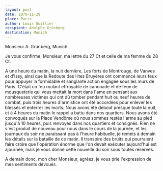 ```yaml
---
layout: post
date: 1870-11-29
place: Paris
author: Louis Guillier
recipient: Adolphe Grünberg
destination: Munich
---
```


Monsieur A. Grünberg, Munich


Je vous confirme, Monsieur, ma lettre du 27 Ct et celle de ma femme du 28 Ct.

A une heure du matin, la nuit dernière, Les forts de Montrouge, de Vanves et
d'Issy, ainsi que la Redoute des Htes Bruyères ont commencé leurs feux pour
appuyer la formidable et sanglante action engagée sous les murs de Paris.
C'était un feu roulant effroyable de canonade et <strike>de feux</strike> de
mousqueterie qui vous mettait la mort dans l'ame en pensant aux nombreuses
victimes qui ont dû tomber pendant huit ou neuf heures de combat, puis trois
heures d'armistice ont été accordées pour enlever les blessés et enterrer les morts.
Nous avons été debout presque toute la nuit, et à 4 heures du matin le rappel
a battu dans nos quartiers.
Nous avons été convoqués sur la Place Vendôme où nous sommes restés l'arme au
pied jusqu'à 10 heures, puis renvoyés dans nos quartiers et consignés.
Rien ne s'est produit de nouveau pour nous dans le cours de la journée, et les
journaux du soir ne paraissant pas à l'heure habituelle, je remets à demain les
détails sur la bataille de ce matin.
Il transpire des bruits qui pourraient faire croire que l'opération énorme que
l'on devait exécuter aujourd'hui est ajournée, mais je vous donne cette
nouvelle du soir sous toutes réserves.

A demain donc, mon cher Monsieur, agréez, je vous prie l'expression de mes
sentiments dévoués.
